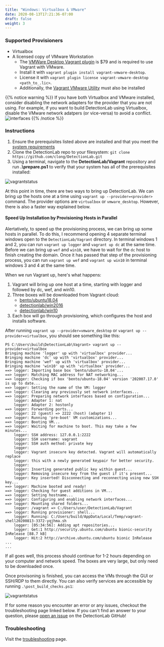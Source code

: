 ```yaml
---
title: "Windows: Virtualbox & VMware"
date: 2020-08-13T17:21:36-07:00
draft: false
weight: 3
---
```


### Supported Provisioners
* Virtualbox
* A licensed copy of VMware Workstation
  * The [VMWare Desktop Vagrant plugin](https://www.vagrantup.com/vmware/#buy-now) is $79 and is required to use Vagrant with VMware. 
  * Install it with `vagrant plugin install vagrant-vmware-desktop`.
  * License it with `vagrant plugin license vagrant-vmware-desktop <path_to_.lic>`.
  * Additionally, the [Vagrant VMware Utility](https://www.vagrantup.com/docs/vmware/vagrant-vmware-utility.html) must also be installed

{{% notice warning %}}
If you have both Virtualbox and VMware installed, consider disabling the network adapters for the provider that you are not using. For example, if you want to build DetectionLab using Virtualbox, disable the VMware network adatpers (or vice-versa) to avoid a conflict. ![interfaces](../../images/interfaces.png)
{{% /notice %}}

### Instructions
1. Ensure the prerequisites listed above are installed and that you meet the [system requirements](http://detectionlab.network/introduction/prerequisites/)
2. Clone the DetectionLab repo to your filesystem: `git clone https://github.com/clong/DetectionLab.git`
3. Using a terminal, navigate to the **DetectionLab/Vagrant** repository and run **.\prepare.ps1** to verify that your system has all of the prerequisites installed:

![vagrantstatus](../../images/prepare_win.png)
                        
At this point in time, there are two ways to bring up DetectionLab. We can bring up the hosts one at a time using `vagrant up --provider=<provider>` command. The provider options are `virtualbox` or `vmware_desktop`. However, there is also a faster way explained below.

#### Speed Up Installation by Provisioning Hosts in Parallel
Alertatively, to speed up the provisioning process, we can bring up some hosts in parallel. To do this, I recommend opening 4 separate terminal windows open to the `DetectionLab/Vagrant` directory. In terminal windows 1 and 2, you can run `vagrant up logger` and `vagrant up dc` at the same time. Before we can bring up `wef` and `win10`, we have to wait for the `dc` host to finish creating the domain. Once it has passed that step of the provisioning process, you can run `vagrant up wef` and `vagrant up win10` in terminal windows 3 and 4 at the same time.

When we run Vagrant up, here's what happens:
1. Vagrant will bring up one host at a time, starting with logger and followed by dc, wef, and win10. 
2. Three boxes will be downloaded from Vagrant cloud:
    * [bento/ubuntu18.04](https://app.vagrantup.com/bento/boxes/ubuntu-18.04)
    * [detectionlab/win2016](https://app.vagrantup.com/detectionlab/boxes/win2016)
    * [detectionlab/win10](https://app.vagrantup.com/detectionlab/boxes/win10)
3. Each box will go through provisioning, which configures the host and installs software. 

After running `vagrant up --provider=vmware_desktop` or `vagrant up --provider=virtualbox`, you should see something like this:

```text
PS C:\Users\build\DetectionLab\Vagrant> vagrant up --provider=virtualbox
Bringing machine 'logger' up with 'virtualbox' provider...
Bringing machine 'dc' up with 'virtualbox' provider...
Bringing machine 'wef' up with 'virtualbox' provider...
Bringing machine 'win10' up with 'virtualbox' provider...
==> logger: Importing base box 'bento/ubuntu-18.04'...
==> logger: Matching MAC address for NAT networking...
==> logger: Checking if box 'bento/ubuntu-18.04' version '202007.17.0' is up to date...
==> logger: Setting the name of the VM: logger
==> logger: Clearing any previously set network interfaces...
==> logger: Preparing network interfaces based on configuration...
    logger: Adapter 1: nat
    logger: Adapter 2: hostonly
==> logger: Forwarding ports...
    logger: 22 (guest) => 2222 (host) (adapter 1)
==> logger: Running 'pre-boot' VM customizations...
==> logger: Booting VM...
==> logger: Waiting for machine to boot. This may take a few minutes...
    logger: SSH address: 127.0.0.1:2222
    logger: SSH username: vagrant
    logger: SSH auth method: private key
    logger:
    logger: Vagrant insecure key detected. Vagrant will automatically replace
    logger: this with a newly generated keypair for better security.
    logger:
    logger: Inserting generated public key within guest...
    logger: Removing insecure key from the guest if it's present...
    logger: Key inserted! Disconnecting and reconnecting using new SSH key...
==> logger: Machine booted and ready!
==> logger: Checking for guest additions in VM...
==> logger: Setting hostname...
==> logger: Configuring and enabling network interfaces...
==> logger: Mounting shared folders...
    logger: /vagrant => C:/Users/user/DetectionLab/Vagrant
==> logger: Running provisioner: shell...
    logger: Running: C:/Users/build/AppData/Local/Temp/vagrant-shell20200813-3372-yqjhma.sh
    logger: [05:34:56]: Adding apt repositories...
    logger: Get:1 http://security.ubuntu.com/ubuntu bionic-security InRelease [88.7 kB]
    logger: Hit:2 http://archive.ubuntu.com/ubuntu bionic InRelease
...
...
```

If all goes well, this process should continue for 1-2 hours depending on your computer and network speed. The boxes are very large, but only need to be downloaded once. 

Once provisoning is finished, you can access the VMs through the GUI or SSH/RDP to them directly. You can also verify services are accessible by running `.\post_build_checks.ps1`:

![vagrantstatus](../../images/post_build_win.png?width=600)


If for some reason you encounter an error or any issues, checkout the troubleshooting page linked below. If you can't find an answer to your question, please [open an issue](https://github.com/clong/DetectionLab/issues) on the DetectionLab GitHub!

### Troubleshooting
Visit the [troubleshooting](../troubleshooting/) page.